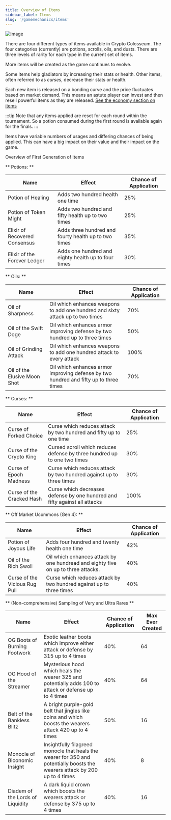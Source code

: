 ```yaml
---
title: Overview of Items
sidebar_label: Items
slug: '/gamemechanics/items'
---
```


![image](buyItems.png)

There are four different types of items available in Crypto Colosseum.
The four categories (currently) are potions, scrolls, oils, and dusts. There are three levels of rarity for each type in the current set of items.

More items will be created as the game continues to evolve.

Some items help gladiators by increasing their stats or health. Other items, often referred to as _curses_, decrease their stats or health.

Each new item is released on a bonding curve and the price fluctuates based on market demand. This means an astute player can invest and then resell powerful items as they are released.
[See the economy section on items](/economy/items)

:::tip
Note that any items applied are reset for each round within the tournament. So a potion consumed during the first round is available again for the finals.
:::

Items have variable numbers of usages and differing chances of being applied. This can have a big impact on their value and their impact on the game.

Overview of First Generation of Items

** Potions: **

| Name  	| Effect   	| Chance of Application  	|
|---	|---	|---	|
| Potion of Healing  	| Adds two hundred health one time  	| 25%  	|
| Potion of Token Might  	| Adds two hundred and fifty health up to two times  	| 25%  	|
| Elixir of Recovered Consensus  	| Adds three hundred and fourty health up to two times  	| 35%  	|
| Elixir of the Forever Ledger  	| Adds one hundred and eighty health up to four times  	| 30%  	|

** Oils: **

| Name  	| Effect   	| Chance of Application  	|
|---	|---	|---	|
| Oil of Sharpness  	| Oil which enhances weapons to add one hundred and sixty attack up to two times  	| 70%  	|
| Oil of the Swift Doge  	| Oil which enhances armor improving defense by two hundred up to three times  	| 50%  	|
| Oil of Grinding Attack  	| Oil which enhances weapons to add one hundred attack to every attack  	|  100% 	|
| Oil of the Elusive Moon Shot  	| Oil which enhances armor improving defense by two hundred and fifty up to three times  	| 70%  	|

** Curses: **

| Name  	| Effect   	| Chance of Application  	|
|---	|---	|---	|
| Curse of Forked Choice  	| Curse which reduces attack by two hundred and fifty up to one time  	| 25%  	|
| Curse of the Crypto King  	| Cursed scroll which reduces defense by three hundred up to one two times  	| 30%  	|
| Curse of Epoch Madness  	| Curse which reduces attack by two hundred against up to three times  	| 30% 	|
| Curse of the Cracked Hash  	| Curse which decreases defense by one hundred and fifty against all attacks  	| 100%  	|

** Off Market Ucommons (Gen 4): **

| Name  	| Effect   	| Chance of Application  	|
|---	|---	|---	|
| Potion of Joyous Life  	| Adds four hundred and twenty health one time 	| 42%  	|
| Oil of the Rich Swoll  	| Oil which enhances attack by one hundread and eighty five on up to three attacks.	| 40%  	|
| Curse of the Vicious Rug Pull  	| Curse which reduces attack by two hundred against up to three times  	| 40% 	|

** (Non-comprehensive) Sampling of Very and Ultra Rares **

| Name  	| Effect   	| Chance of Application  	| Max Ever Created   |
|---	|---	|---	|---    |
| OG Boots of Burning Footwork  	| Exotic leather boots which improve either attack or defense by 315 up to 4 times 	| 40%  	| 64    |
| OG Hood of the Streamer  	| Mysterious hood which heals the wearer 325 and potentially adds 100 to attack or defense up to 4 times 	| 40%  	| 64    |
| Belt of the Bankless Blitz  	| A bright purple-gold belt that jingles like coins and which boosts the wearers attack 420 up to 4 times 	| 50%  	| 16    |
| Monocle of Biconomic Insight  	| Insightfully filagreed monocle that heals the wearer for 350 and potentially boosts the wearers attack by 200 up to 4 times 	| 40%  	| 8    |
| Diadem of the Lords of Liquidity  	| A dark liquid crown which boosts the wearers attack or defense by 375 up to 4 times 	| 40%  	| 16    |
